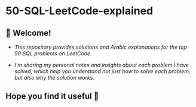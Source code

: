 # 50-SQL-LeetCode-explained
## 👋 Welcome!

- _This repository provides solutions and Arabic explanations for the top 50 SQL problems on LeetCode._

- _I'm sharing my personal notes and insights about each problem I have solved, which help you understand not just how to solve each problem, but also why the solution works._

## Hope you find it useful 💖

